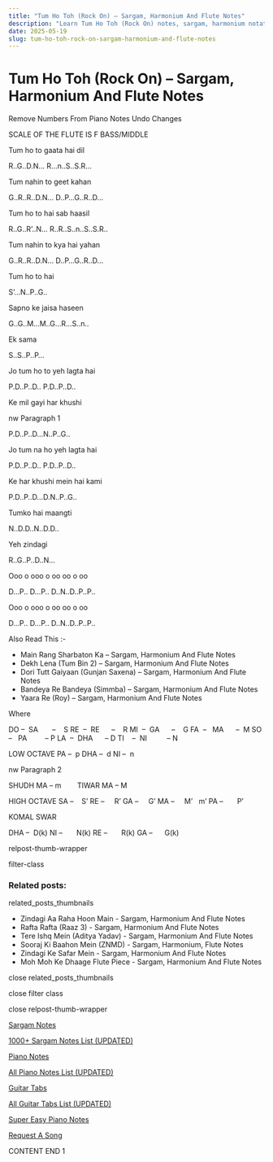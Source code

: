 ```yaml
---
title: "Tum Ho Toh (Rock On) – Sargam, Harmonium And Flute Notes"
description: "Learn Tum Ho Toh (Rock On) notes, sargam, harmonium notations and flute notes. Easy step-by-step tutorial for beginners."
date: 2025-05-19
slug: tum-ho-toh-rock-on-sargam-harmonium-and-flute-notes
---
```


# Tum Ho Toh (Rock On) – Sargam, Harmonium And Flute Notes

Remove Numbers From Piano Notes
Undo Changes

SCALE OF THE FLUTE IS F BASS/MIDDLE

Tum ho to gaata hai dil

R..G..D.N… R…n..S..S.R…

Tum nahin to geet kahan

G..R..R..D.N… D..P…G..R..D…

Tum ho to hai sab haasil

R..G..R’..N… R..R..S..n..S..S.R..

Tum nahin to kya hai yahan

G..R..R..D.N… D..P…G..R..D…

Tum ho to hai

S’…N..P..G..

Sapno ke jaisa haseen

G..G..M…M..G…R…S..n..

Ek sama

S..S..P..P…

Jo tum ho to yeh lagta hai

P.D..P..D.. P.D..P..D..

Ke mil gayi har khushi

nw Paragraph 1

P.D..P..D…N..P..G..

Jo tum na ho yeh lagta hai

P.D..P..D.. P.D..P..D..

Ke har khushi mein hai kami

P.D..P..D…D.N..P..G..

Tumko hai maangti

N..D.D..N..D.D..

Yeh zindagi

R..G..P..D..N…

Ooo o ooo o oo oo o oo

D…P.. D…P.. D..N..D..P..P..

Ooo o ooo o oo oo o oo

D…P.. D…P.. D..N..D..P..P..

Also Read This :-

* Main Rang Sharbaton Ka – Sargam, Harmonium And Flute Notes
* Dekh Lena (Tum Bin 2) – Sargam, Harmonium And Flute Notes
* Dori Tutt Gaiyaan (Gunjan Saxena) – Sargam, Harmonium And Flute Notes
* Bandeya Re Bandeya (Simmba) – Sargam, Harmonium And Flute Notes
* Yaara Re (Roy) – Sargam, Harmonium And Flute Notes

Where

DO –  SA       –    S
RE  –  RE      –    R
MI  –  GA      –    G
FA  –   MA      –  M
SO  –   PA         – P
LA  –  DHA      – D
TI    –  NI          – N

LOW OCTAVE
PA –  p
DHA –  d
NI –  n

nw Paragraph 2

SHUDH MA – m        TIWAR MA – M

HIGH OCTAVE
SA –    S’
RE –     R’
GA –     G’
MA –     M’   m’
PA –       P’

KOMAL SWAR

DHA –  D(k)
NI –       N(k)
RE –       R(k)
GA –      G(k)

relpost-thumb-wrapper

filter-class

### Related posts:

related_posts_thumbnails

* Zindagi Aa Raha Hoon Main - Sargam, Harmonium And Flute Notes
* Rafta Rafta (Raaz 3) - Sargam, Harmonium And Flute Notes
* Tere Ishq Mein (Aditya Yadav) - Sargam, Harmonium And Flute Notes
* Sooraj Ki Baahon Mein (ZNMD) - Sargam, Harmonium, Flute Notes
* Zindagi Ke Safar Mein - Sargam, Harmonium And Flute Notes
* Moh Moh Ke Dhaage Flute Piece - Sargam, Harmonium And Flute Notes

close related_posts_thumbnails

close filter class

close relpost-thumb-wrapper

[Sargam Notes](/sargam-notes.html)

[1000+ Sargam Notes List (UPDATED)](/all-songs-list-sargam-notes.html)

[Piano Notes](/piano-notes.html)

[All Piano Notes List (UPDATED)](/all-songs-list-piano-notes.html)

[Guitar Tabs](/guitar-tabs.html)

[All Guitar Tabs List (UPDATED)](/all-songs-list-guitar-tabs.html)

[Super Easy Piano Notes](https://studywall.in/)

[Request A Song](/request-a-song.html)

CONTENT END 1

